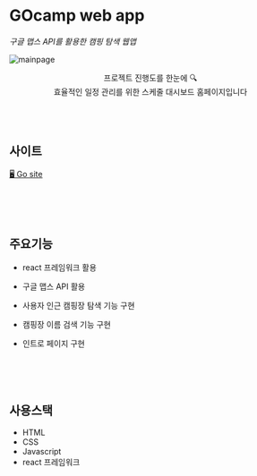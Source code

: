 # GOcamp web app

_구글 맵스 API를 활용한 캠핑 탐색 웹앱_

![mainpage](#)

<p align="center">프로젝트 진행도를 한눈에 🔍 <br>
효율적인 일정 관리를 위한 스케줄 대시보드 홈페이지입니다<br>
<br>
<br>
<br>

## 사이트

[🖥 Go site](https://www.dabipyeung.com/APIProject/hyekyeung/lbcamp/)<br>

<br>
<br>
<br>

## 주요기능

- react 프레임워크 활용
- 구글 맵스 API 활용
- 사용자 인근 캠핑장 탐색 기능 구현
- 캠핑장 이름 검색 기능 구현
- 인트로 페이지 구현

  <br>
  <br>
  <br>

## 사용스택

- HTML
- CSS
- Javascript
- react 프레임워크
  <br>
  <br>
  <br>
